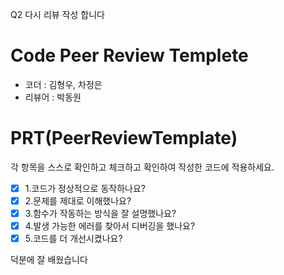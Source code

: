 Q2 다시 리뷰 작성 합니다

# Code Peer Review Templete
- 코더 :  김형우, 차정은
- 리뷰어 : 박동원

# PRT(PeerReviewTemplate)
각 항목을 스스로 확인하고 체크하고 확인하여 작성한 코드에 적용하세요.
- [x] 1.코드가 정상적으로 동작하나요?
- [x] 2.문제를 제대로 이해했나요?
- [x] 3.함수가 작동하는 방식을 잘 설명했나요?
- [x] 4.발생 가능한 에러를 찾아서 디버깅을 했나요?
- [x] 5.코드를 더 개선시켰나요?

덕분에 잘 배웠습니다
